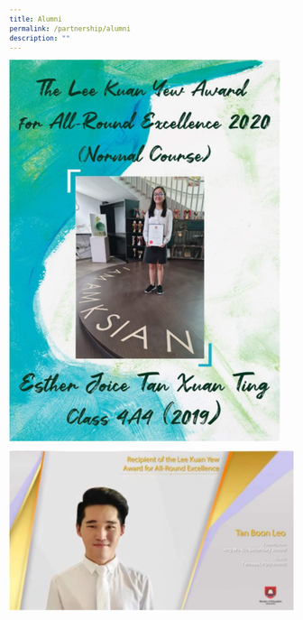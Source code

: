 ```yaml
---
title: Alumni
permalink: /partnership/alumni
description: ""
---
```

![Esther Joice](/images/Esther%20Joice.png)

![Boon Leo](/images/Boon%20Leo.png)
